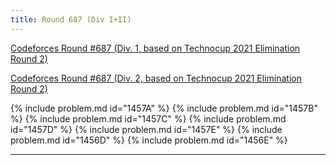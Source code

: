 ```yaml
---
title: Round 687 (Div I+II)
---
```


[Codeforces Round #687 (Div. 1, based on Technocup 2021 Elimination Round 2)](https://codeforces.com/contest/1456)

[Codeforces Round #687 (Div. 2, based on Technocup 2021 Elimination Round 2)](https://codeforces.com/contest/1457)

{% include problem.md id="1457A" %}
{% include problem.md id="1457B" %}
{% include problem.md id="1457C" %}
{% include problem.md id="1457D" %}
{% include problem.md id="1457E" %}
{% include problem.md id="1456D" %}
{% include problem.md id="1456E" %}

* * *

<object data='notes/R-687.pdf' width='1000' height='1000' type='application/pdf'/>
